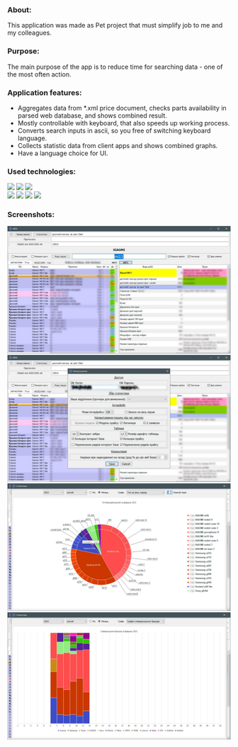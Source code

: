 ### About:
This application was made as Pet project that must simplify job to me and my colleagues.
### Purpose:
The main purpose of the app is to reduce time for searching data - one of the most often action.
### Application features:
+ Aggregates data from *.xml price document, checks parts availability in parsed web database, and shows combined result.  
+ Mostly controllable with keyboard, that also speeds up working process.  
+ Converts search inputs in ascii, so you free of switching keyboard language.  
+ Collects statistic data from client apps and shows combined graphs.
+ Have a language choice for UI.
### Used technologies:
![](https://img.shields.io/badge/python-v3.7-blue)
![](https://img.shields.io/badge/PyQT5-QThread,_QChart-blueviolet)
![](https://img.shields.io/badge/AWS-Lambda,_DynamoDB,_IAM-orange)  
![](https://img.shields.io/static/v1?label=&message=xlrd&color=brightgreen)
![](https://img.shields.io/static/v1?label=&message=requests&color=green)
![](https://img.shields.io/static/v1?label=&message=BeautifulSoup4&color=yellowgreen)
![](https://img.shields.io/static/v1?label=&message=configparser&color=yellow)

### Screenshots:
![](screen_00.jpg)
![](screen_01.jpg)
![](screen_02.jpg)
![](screen_03.jpg)